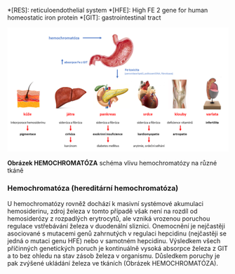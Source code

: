 <style>
img[alt^="image"] {max-width:20px;}
img[alt^="bigimage"] {  max-height:60px}
tbody tr:nth-child(even){background-color:#f1f1f1}
</style>
<div class="w3-row">
<div class="w3-half w3-center">

*[RES]: reticuloendothelial system
*[HFE]: High FE 2 gene for human homeostatic iron protein 
*[GIT]: gastrointestinal tract 

![hemochromatoza](hemochromatoza.png)

**Obrázek HEMOCHROMATÓZA** schéma vlivu hemochromatózy na různé tkáně


</div>
<div class="w3-half">
<div class="w3-justify w3-margin-left">

### Hemochromatóza (hereditární hemochromatóza)

U hemochromatózy rovněž dochází k masivní systémové akumulaci hemosiderinu, zdroj železa v tomto případě však není na rozdíl od hemosiderózy z rozpadlých erytrocytů, ale vzniká vrozenou poruchou regulace vstřebávání železa v duodenální sliznici. Onemocnění je nejčastěji asociované s mutacemi genů zahrnutých v regulaci hepcidinu (nejčastěji se jedná o mutaci genu HFE) nebo v samotném hepcidinu. Výsledkem všech příčinných genetických poruch je kontinuálně vysoká absorpce železa z GIT a to bez ohledu na stav zásob železa v organismu. Důsledkem poruchy je pak zvýšené ukládání železa ve tkáních (Obrázek HEMOCHROMATÓZA).

</div>
</div>
</div>

